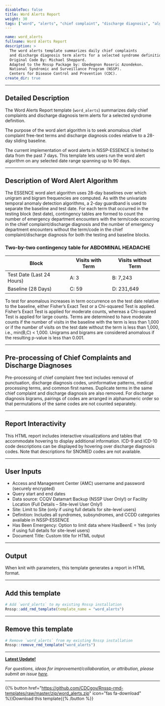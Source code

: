 ```yaml
---
disableToc: false
title: Word Alerts Report
weight: 30
tags: ["word", "alerts", "chief complaint", "discharge diagnosis", "algorithm", "CCQV", "datamart", "nssp", "essence", "template"] 
---
```


```yaml
name: word_alerts
fullname: Word Alerts Report
description: >
  The word alerts template summarizes daily chief complaints 
  and discharge diagnosis term alerts for a selected syndrome definition. 
  Original Code By: Michael Sheppard. 
  Adapted to the Rnssp Package by: Gbedegnon Roseric Azondekon. 
  National Syndromic and Surveillance Program (NSSP). 
  Centers for Disease Control and Prevention (CDC).
create_dir: true
```
---
## Detailed Description

The Word Alerts Report template (`word_alerts`) summarizes daily chief complaints and discharge diagnosis term alerts for a selected syndrome definition. 

The purpose of the word alert algorithm is to seek anomalous chief complaint free-text terms and discharge diagnosis codes relative to a 28-day sliding baseline. 

The current implementation of word alerts in NSSP-ESSENCE is limited to data from the past 7 days. This template lets users run the word alert algorithm on any selected date range spanning up to 90 days.

---
## Description of Word Alert Algorithm
The ESSENCE word alert algorithm uses 28-day baselines over which unigram and bigram frequencies are computed. As with the univariate temporal anomaly detection algorithms, a 2-day guardband is used to separate the baseline and test date. For each term that occurred in the testing block (test date), contingency tables are formed to count the number of emergency department encounters with the term/code occurring in the chief complaint/discharge diagnosis and the number of emergency department encounters without the term/code in the chief complaint/discharge diagnosis for both the testing and baseline blocks. 

### Two-by-two contingency table for ABDOMINAL HEADACHE

| Block | Visits with Term | Visits without Term |
| ----- | ---------------- | ------------------- |
| Test Date (Last 24 Hours) | A: 3 | B: 7,243 
| Baseline (28 Days) | C: 59 | D: 231,649 |

To test for anomalous increases in term occurrence on the test date relative to the baseline, either Fisher’s Exact Test or a Chi-squared Test is applied. Fisher’s Exact Test is applied for moderate counts, whereas a Chi-squared Test is applied for large counts. Terms are determined to have moderate counts if the number of visits in the baseline with the term is less than 1,000 or if the number of visits on the test date without the term is less than 1,000, i.e., min(B,C) < 1,000. Unigrams and bigrams are considered anomalous if the resulting p-value is less than 0.001. 

---
## Pre-processing of Chief Complaints and Discharge Diagnoses
Pre-processing of chief complaint free text includes removal of punctuation, discharge diagnosis codes, uninformative patterns, medical processing terms, and common first names. Duplicate terms in the same chief complaint and discharge diagnosis are also removed. For discharge diagnosis bigrams, pairings of codes are arranged in alphanumeric order so that permutations of the same codes are not counted separately.

---
## Report Interactivity
This HTML report includes interactive visualizations and tables that accommodate hovering to display additional information. ICD-9 and ICD-10 code descriptions can be displayed by hovering over discharge diagnosis codes. Note that descriptions for SNOMED codes are not available. 


---
## User Inputs

* Access and Management Center (AMC) username and password (securely encrypted)
* Query start and end dates
* Data source: CCQV Datamart Backup (NSSP User Only!) or Facility Location (Full Details – Site-level User Only!)
* Site: Limit to Site (only if using full details for site-level users)
* Definition: Includes all syndromes, subsyndromes, and CCDD categories available in NSSP-ESSENCE
* Has Been Emergency: Option to limit data where HasBeenE = Yes (only if using full details for site-level users)
* Document Title: Custom title for HTML output


---
## Output

When knit with parameters, this template generates a report in HTML format.

---
## Add this template

```r
# Add `word_alerts` to my existing Rnssp installation
Rnssp::add_rmd_template(template_name = "word_alerts")
```
---
## Remove this template

```r
# Remove `word_alerts` from my existing Rnssp installation
Rnssp::remove_rmd_template("word_alerts")
```

---
[**Latest Update!**](https://cdcgov.github.io/Rnssp-rmd-templates/changelogs/#word-alerts-report-template-word_alerts)

*For questions, ideas for improvement/collaboration, or attribution, please submit an issue [here](https://github.com/CDCgov/Rnssp-rmd-templates/issues).*

---
{{% button href="https://github.com/CDCgov/Rnssp-rmd-templates/raw/master/zip/word_alerts.zip" icon="fas fa-download" %}}Download this template{{% /button %}}
